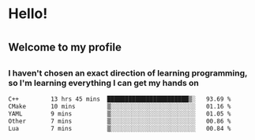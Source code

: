 
<h1>Hello!<h1>
<h2>Welcome to my profile<h2>
<h3>I haven't chosen an exact direction of learning programming, so I'm learning everything I can get my hands on</h3>

<!--START_SECTION:waka-->

```txt
C++         13 hrs 45 mins  ███████████████████████▒░   93.69 %
CMake       10 mins         ▒░░░░░░░░░░░░░░░░░░░░░░░░   01.16 %
YAML        9 mins          ▒░░░░░░░░░░░░░░░░░░░░░░░░   01.05 %
Other       7 mins          ▒░░░░░░░░░░░░░░░░░░░░░░░░   00.86 %
Lua         7 mins          ▒░░░░░░░░░░░░░░░░░░░░░░░░   00.84 %
```

<!--END_SECTION:waka-->
